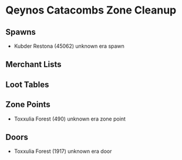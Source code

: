 # Qeynos Catacombs Zone Cleanup

## Spawns

* Kubder Restona (45062) unknown era spawn

## Merchant Lists

## Loot Tables

## Zone Points

* Toxxulia Forest (490) unknown era zone point

## Doors

* Toxxulia Forest (1917) unknown era door

